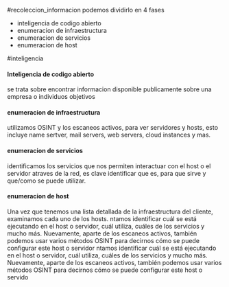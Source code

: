 
#recoleccion_informacion
podemos dividirlo en 4 fases
* inteligencia de codigo abierto
* enumeracion de infraestructura
* enumeracion de servicios
* enumeracion de host

#inteligencia
#### Inteligencia de codigo abierto
se trata sobre encontrar informacion disponible publicamente sobre una empresa o individuos objetivos

#### enumeracion de infraestructura
utilizamos OSINT y los escaneos activos, para ver servidores y hosts, esto incluye name sertver, mail servers, web servers, cloud instances y mas.

#### enumeracion de servicios
identificamos los servicios que nos permiten interactuar con el host o el servidor atraves de la red, es clave identificar que es, para que sirve y que/como se puede utilizar.

#### enumeracion de host
Una vez que tenemos una lista detallada de la infraestructura del cliente, examinamos cada uno de los hosts. ntamos identificar cuál se está ejecutando en el host o servidor, cuál utiliza, cuáles de los servicios y mucho más. Nuevamente, aparte de los escaneos activos, también podemos usar varios métodos OSINT para decirnos cómo se puede configurar este host o servidor
ntamos identificar cuál se está ejecutando en el host o servidor, cuál utiliza, cuáles de los servicios y mucho más. Nuevamente, aparte de los escaneos activos, también podemos usar varios métodos OSINT para decirnos cómo se puede configurar este host o servido


 